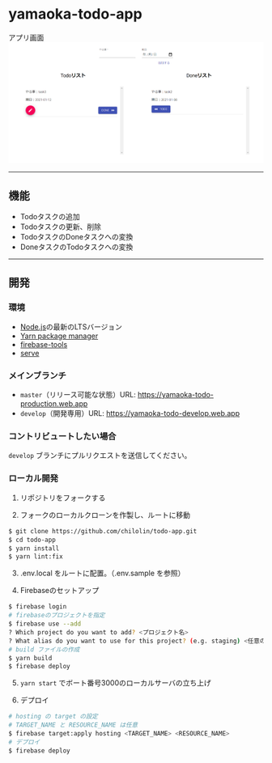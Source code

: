 yamaoka-todo-app
======

アプリ画面
![App Preview](./assets/yamaoka-todo-app.png)

---

## 機能

- Todoタスクの追加
- Todoタスクの更新、削除
- TodoタスクのDoneタスクへの変換
- DoneタスクのTodoタスクへの変換

---

## 開発

### 環境
- [Node.js](https://nodejs.org/)の最新のLTSバージョン
- [Yarn package manager](https://yarnpkg.com/)
- [firebase-tools](https://www.npmjs.com/package/firebase-tools)
- [serve](https://www.npmjs.com/package/serve)

### メインブランチ
- `master`（リリース可能な状態）URL: https://yamaoka-todo-production.web.app
- `develop`（開発専用）URL: https://yamaoka-todo-develop.web.app

### コントリビュートしたい場合

`develop` ブランチにプルリクエストを送信してください。

### ローカル開発

1. リポジトリをフォークする

2. フォークのローカルクローンを作製し、ルートに移動

```bash
$ git clone https://github.com/chilolin/todo-app.git
$ cd todo-app
$ yarn install
$ yarn lint:fix
```

3. .env.local をルートに配置。（.env.sample を参照）

4. Firebaseのセットアップ

```bash
$ firebase login
# firebaseのプロジェクトを指定
$ firebase use --add
? Which project do you want to add? <プロジェクト名>
? What alias do you want to use for this project? (e.g. staging) <任意の名前>
# build ファイルの作成
$ yarn build
$ firebase deploy
```

5.  `yarn start` でボート番号3000のローカルサーバの立ち上げ

6. デプロイ

```bash
# hosting の target の設定
# TARGET_NAME と RESOURCE_NAME は任意
$ firebase target:apply hosting <TARGET_NAME> <RESOURCE_NAME>
# デプロイ
$ firebase deploy
```

